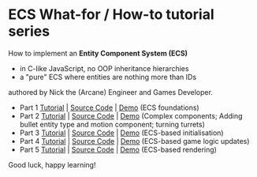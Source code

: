 # ECS What-for / How-to tutorial series 

How to implement an **Entity Component System (ECS)**
- in C-like JavaScript, no OOP inheritance hierarchies
- a "pure" ECS where entities are nothing more than IDs

authored by Nick the (Arcane) Engineer and Games Developer.

* Part 1 [Tutorial](part1.md) | [Source Code](part1.js) | [Demo](https://raw.githack.com/ArcaneEngineer/ECS-tutorials/main/part1.html) (ECS foundations)
* Part 2 [Tutorial](part2.md) | [Source Code](part2.js) | [Demo](https://raw.githack.com/ArcaneEngineer/ECS-tutorials/main/part2.html) (Complex components; Adding bullet entity type and motion component; turning turrets)
* Part 3 [Tutorial](part3.md) | [Source Code](part3.js) | [Demo](https://raw.githack.com/ArcaneEngineer/ECS-tutorials/main/part3.html) (ECS-based initialisation)
* Part 4 [Tutorial](part4.md) | [Source Code](part4.js) | [Demo](https://raw.githack.com/ArcaneEngineer/ECS-tutorials/main/part4.html) (ECS-based game logic updates)
* Part 5 [Tutorial](part5.md) | [Source Code](part4.js) | [Demo](https://raw.githack.com/ArcaneEngineer/ECS-tutorials/main/part5.html) (ECS-based rendering)

Good luck, happy learning!
